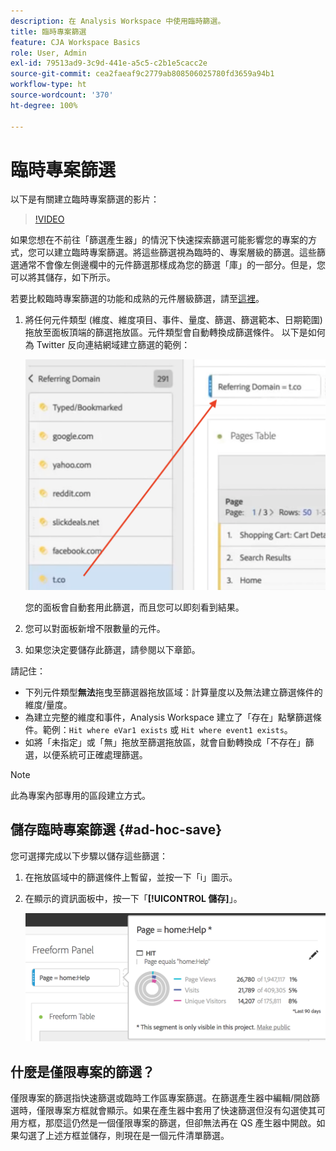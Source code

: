```yaml
---
description: 在 Analysis Workspace 中使用臨時篩選。
title: 臨時專案篩選
feature: CJA Workspace Basics
role: User, Admin
exl-id: 79513ad9-3c9d-441e-a5c5-c2b1e5cacc2e
source-git-commit: cea2faeaf9c2779ab808506025780fd3659a94b1
workflow-type: ht
source-wordcount: '370'
ht-degree: 100%

---
```


# 臨時專案篩選

以下是有關建立臨時專案篩選的影片：

>[!VIDEO](https://video.tv.adobe.com/v/23978/?quality=12)

如果您想在不前往「篩選產生器」的情況下快速探索篩選可能影響您的專案的方式，您可以建立臨時專案篩選。將這些篩選視為臨時的、專案層級的篩選。這些篩選通常不會像左側邊欄中的元件篩選那樣成為您的篩選「庫」的一部分。但是，您可以將其儲存，如下所示。

若要比較臨時專案篩選的功能和成熟的元件層級篩選，請至[這裡](/help/components/filters/filters-overview.md)。

1. 將任何元件類型 (維度、維度項目、事件、量度、篩選、篩選範本、日期範圍) 拖放至面板頂端的篩選拖放區。元件類型會自動轉換成篩選條件。
以下是如何為 Twitter 反向連結網域建立篩選的範例：

   ![](assets/ad-hoc1.png)

   您的面板會自動套用此篩選，而且您可以即刻看到結果。

1. 您可以對面板新增不限數量的元件。
1. 如果您決定要儲存此篩選，請參閱以下章節。

請記住：

* 下列元件類型&#x200B;**無法**&#x200B;拖曳至篩選器拖放區域：計算量度以及無法建立篩選條件的維度/量度。
* 為建立完整的維度和事件，Analysis Workspace 建立了「存在」點擊篩選條件。範例：`Hit where eVar1 exists` 或 `Hit where event1 exists`。
* 如將「未指定」或「無」拖放至篩選拖放區，就會自動轉換成「不存在」篩選，以便系統可正確處理篩選。

>[!NOTE]
>
>此為專案內部專用的區段建立方式。

## 儲存臨時專案篩選 {#ad-hoc-save}

您可選擇完成以下步驟以儲存這些篩選：

1. 在拖放區域中的篩選條件上暫留，並按一下「i」圖示。
1. 在顯示的資訊面板中，按一下「**[!UICONTROL 儲存]**」。

   ![](assets/segment-info.png)

## 什麼是僅限專案的篩選？

僅限專案的篩選指快速篩選或臨時工作區專案篩選。在篩選產生器中編輯/開啟篩選時，僅限專案方框就會顯示。如果在產生器中套用了快速篩選但沒有勾選使其可用方框，那麼這仍然是一個僅限專案的篩選，但卻無法再在 QS 產生器中開啟。如果勾選了上述方框並儲存，則現在是一個元件清單篩選。
